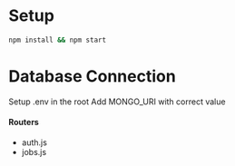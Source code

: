 # Setup

```bash
npm install && npm start
```

# Database Connection


Setup .env in the root
Add MONGO_URI with correct value

#### Routers

- auth.js
- jobs.js

